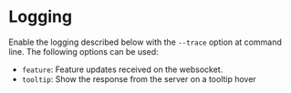 # Logging

Enable the logging described below with the `--trace` option at command line. The following options can be used:

* `feature`: Feature updates received on the websocket. 
* `tooltip`: Show the response from the server on a tooltip hover

